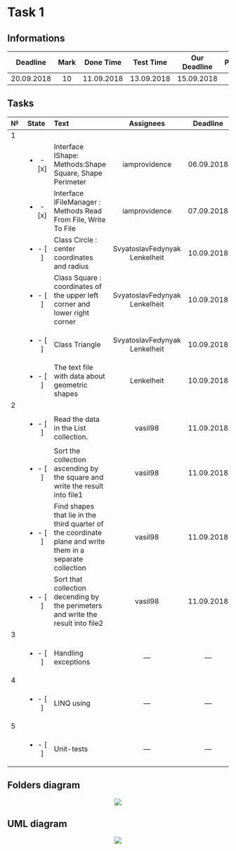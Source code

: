 # Task 1

## Informations

| Deadline |Mark|Done Time |Test Time |Our Deadline|Paydate|
|:--------:|:--:|:--------:|:--------:|:----------:|:-----:|
|20.09.2018| 10 |11.09.2018|13.09.2018|15.09.2018  |       |


## Tasks

|№|          State         |                            Text                                           |   Assignees  |  Deadline  |
|-|:----------------------:|:--------------------------------------------------------------------------|:------------:|:----------:|
|                                                        1                                                                         |
| |<ul><li>- [x] </li></ul>|Interface IShape: Methods:Shape Square, Shape Perimeter                    |iamprovidence |06.09.2018  |
| |<ul><li>- [x] </li></ul>|Interface IFileManager : Methods Read From File, Write To File             |iamprovidence |07.09.2018  |
| |<ul><li>- [ ] </li></ul>|Class Circle : center coordinates and radius               |SvyatoslavFedynyak<br>Lenkelheit|10.09.2018|
| |<ul><li>- [ ] </li></ul>|Class Square : coordinates of the upper left corner and lower right corner|SvyatoslavFedynyak<br>Lenkelheit|10.09.2018|
| |<ul><li>- [ ] </li></ul>|Class Triangle                                           |SvyatoslavFedynyak<br>Lenkelheit|10.09.2018  |
| |<ul><li>- [ ] </li></ul>|The text file with data about geometric shapes                                 |Lenkelheit|10.09.2018  |
|                                                        2                                                                         |
| |<ul><li>- [ ] </li></ul>|Read the data in the List collection.                                      |   vasil98    | 11.09.2018 |
| |<ul><li>- [ ] </li></ul>|Sort the collection ascending by the square and write the result into file1|   vasil98    | 11.09.2018 |
| |<ul><li>- [ ] </li></ul>|Find shapes that lie in the third quarter of the coordinate plane and write them in a separate collection|      vasil98 | 11.09.2018 |
| |<ul><li>- [ ] </li></ul>|Sort that collection decending by the perimeters and write the result into file2| vasil98 | 11.09.2018 |
|                                                        3                                                                         |
| |<ul><li>- [ ] </li></ul>|Handling exceptions                                                        |       —      |      —     |
|                                                        4                                                                         |
| |<ul><li>- [ ] </li></ul>|LINQ using                                                                 |       —      |      —     |
|                                                        5                                                                         |
| |<ul><li>- [ ] </li></ul>|Unit-tests                                                                 |       —      |      —     |

## Folders diagram

<p align="center">
  <img src="/Images/Task1/files.png">
</p>

## UML diagram

<p align="center">
  <img src="/Images/Task1/uml.png">
</p>
